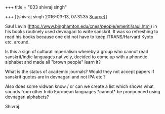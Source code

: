 +++
title = "033 shivraj singh"

+++
[[shivraj singh	2016-03-13, 07:31:35 [Source](https://groups.google.com/g/bvparishat/c/4I0IFiOEIlU)]]



Saul Levin (<https://www.binghamton.edu/cnes/people/emeriti/saul.html>) in his books routinely used devnagari to write sanskrit. It was so refreshing to read his books because one did not have to keep ITRANS/Harvard Kyoto etc. around.

  

Is this a sign of cultural imperialism whereby a group who cannot read sanskrit/indic languages natively, decided to come up with a phonetic alphabet and made all "brown people" learn it?

  

What is the status of academic journals? Would they not accept papers if sanskrit quotes are in devnagari and not IPA etc.?

  

Also does some vidwan know / or can we create a list which shows what sounds from other Indo European languages \*cannot\* be pronounced using devnagari alphabets?  

  

Shivraj

